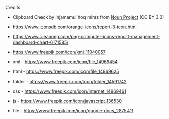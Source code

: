 
Credits 

*   Clipboard Check by Injamamul hoq miraz from <a href="https://thenounproject.com/browse/icons/term/clipboard-check/" target="_blank" title="Clipboard Check Icons">Noun Project</a> (CC BY 3.0)

* https://www.iconsdb.com/orange-icons/report-3-icon.html
 
* https://www.cleanpng.com/png-computer-icons-report-management-dashboard-chart-6171585/
  

* https://www.freepik.com/icon/xml_11040057

* xml - https://www.freepik.com/icon/file_14969454


* html - https://www.freepik.com/icon/file_14969625

* folder - https://www.freepik.com/icon/folder_14591742

* css - https://www.freepik.com/icon/internet_14969461

* js - https://www.freepik.com/icon/javascript_136530

* file - https://www.freepik.com/icon/google-docs_2875411
